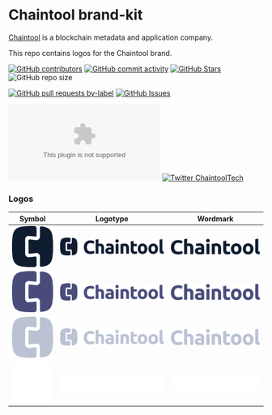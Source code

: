 # Chaintool brand-kit

[Chaintool](https://chaintool.ai) is a blockchain metadata and application company.

This repo contains logos for the Chaintool brand.

<!-- Badge row 1 - status -->
[![GitHub contributors](https://img.shields.io/github/contributors/chaintool-tech-oss/brand-kit)](https://github.com/chaintool-tech-oss/brand-kit/graphs/contributors)
[![GitHub commit activity](https://img.shields.io/github/commit-activity/w/chaintool-tech-oss/brand-kit)](https://github.com/chaintool-tech-oss/brand-kit/graphs/contributors)
[![GitHub Stars](https://img.shields.io/github/stars/chaintool-tech-oss/brand-kit.svg)](https://github.com/chaintool-tech-oss/brand-kit/stargazers)
![GitHub repo size](https://img.shields.io/github/repo-size/chaintool-tech-oss/brand-kit)

<!-- Badge row 2 - detailed status -->
[![GitHub pull requests by-label](https://img.shields.io/github/issues-pr-raw/chaintool-tech-oss/brand-kit)](https://github.com/chaintool-tech-oss/brand-kit/pulls)
[![GitHub Issues](https://img.shields.io/github/issues-raw/chaintool-tech-oss/brand-kit.svg)](https://github.com/chaintool-tech-oss/brand-kit/issues)

<!-- Badge row 3 - links and profiles -->
[![Website chaintool.ai](https://img.shields.io/website-up-down-green-red/https/chaintool.ai)](https://chaintool.ai)
[![Twitter ChaintoolTech](https://img.shields.io/twitter/follow/ChaintoolTech?style=social)](https://twitter.com/chaintooltech)


### Logos

| Symbol                                                   | Logotype                                                           | Wordmark                                                       |
| -------------------------------------------------------- | ------------------------------------------------------------------ | -------------------------------------------------------------- |
| ![SymbolBlue](logo/symbol/Chaintool_Symbol_Blue.png)     | ![LogotypeBlue](logo/logotype/Chaintool_logotype_HRZ_Blue.png)     | ![WordmarkBlue](logo/wordmark/Chaintool_Wordmark_Blue.png)     |
| ![SymbolPurpel](logo/symbol/Chaintool_Symbol_Purpel.png) | ![LogotypePurpel](logo/logotype/Chaintool_logotype_HRZ_Purpel.png) | ![WordmarkPurpel](logo/wordmark/Chaintool_Wordmark_Purpel.png) |
| ![SymbolGray](logo/symbol/Chaintool_Symbol_Gray.png)     | ![LogotypeGray](logo/logotype/Chaintool_logotype_HRZ_Gray.png)     | ![WordmarkGray](logo/wordmark/Chaintool_Wordmark_Gray.png)     |
| ![SymbolWhite](logo/symbol/Chaintool_Symbol_White.png)   | ![LogotypeWhite](logo/logotype/Chaintool_logotype_HRZ_White.png)   | ![WordmarkWhite](logo/wordmark/Chaintool_Wordmark_White.png)   |
